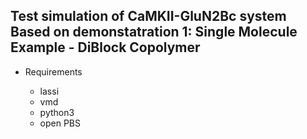 Test simulation of CaMKII-GluN2Bc system
Based on demonstatration 1: Single Molecule Example - DiBlock Copolymer
-------------------------------------------

- Requirements

  - lassi
  - vmd
  - python3
  - open PBS
